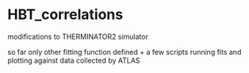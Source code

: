 # HBT_correlations

modifications to THERMINATOR2 simulator 

so far only other fitting function defined
\+ a few scripts running fits and plotting against data collected by ATLAS

